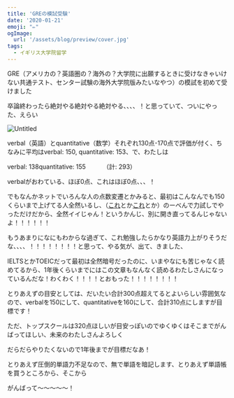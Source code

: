 ```yaml
---
title: 'GREの模試受験'
date: '2020-01-21'
emoji: "✏️"
ogImage:
  url: '/assets/blog/preview/cover.jpg'
tags:
  - イギリス大学院留学
---
```


GRE（アメリカの？英語圏の？海外の？大学院に出願するときに受けなきゃいけない共通テスト、センター試験の海外大学院版みたいなやつ）の模試を初めて受けました

卒論終わったら絶対やる絶対やる絶対やる、、、、！と思っていて、ついにやった、えらい

![Untitled](GRE%E3%81%AE%E6%A8%A1%E8%A9%A6%E5%8F%97%E9%A8%93%2045b04f68649f40bfa77c8991fde5f9e7/Untitled.png)

verbal（英語）とquantitative（数学）それぞれ130点-170点で評価が付く、ちなみに平均はverbal: 150, quantitative: 153、で、わたしは

verbal: 138quantitative: 155          （計: 293）

verbalがおわている、ほぼ0点、これはほぼ0点、、、！

でもなんかネットでいろんな人の点数変遷とかみると、最初はこんなんでも150くらいまで上げてる人全然いるし、（[これ](https://japanese-engineer.com/gre-prep-battle/)とか[これ](https://shiruba.xyz/2018/08/21/gre/)とか）のーべんで力試しでやっただけだから、全然イイじゃん！というかんじ、別に開き直ってるんじゃないよ！！！！！！

もうあまりになにもわからな過ぎて、これ勉強したらかなり英語力上がりそうだな、、、、！！！！！！！！と思って、やる気が、出て、きました、

IELTSとかTOEICだって最初は全然暗号だったのに、いまやなにも苦じゃなく読めてるから、1年後くらいまでにはこの文章もなんなく読めるわたしさんになっているんだな！わくわく！！！！とおもった！！！！！！！！

とりあえずの目安としては、だいたい合計300点超えてるとよいらしい雰囲気なので、verbalを150にして、quantitativeを160にして、合計310点にしますが目標です！

ただ、トップスクールは320点ほしいが目安っぽいのでゆくゆくはそこまでがんばってほしい、未来のわたしさんよろしく

だらだらやりたくないので1年後までが目標だなあ！

とりあえず圧倒的単語力不足なので、無で単語を暗記します、とりあえず単語帳を買うところから、そこから

がんばって～～～～～！